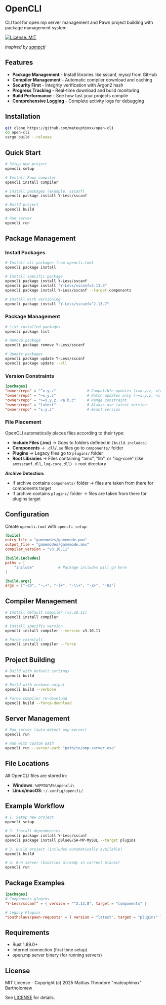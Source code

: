 # OpenCLI
CLI tool for open.mp server management and Pawn project building with package management system.

[![License: MIT](https://img.shields.io/badge/License-MIT-yellow.svg)](https://opensource.org/licenses/MIT)

*Inspired by [sampctl](https://github.com/Southclaws/sampctl)*

## Features

- **Package Management** - Install libraries like sscanf, mysql from GitHub
- **Compiler Management** - Automatic compiler download and caching
- **Security First** - Integrity verification with Argon2 hash  
- **Progress Tracking** - Real-time download and build monitoring
- **Build Performance** - See how fast your projects compile
- **Comprehensive Logging** - Complete activity logs for debugging

## Installation

```bash
git clone https://github.com/mateuphinxx/open-cli
cd open-cli
cargo build --release
```

## Quick Start

```bash
# Setup new project
opencli setup

# Install Pawn compiler
opencli install compiler

# Install packages (example: sscanf)
opencli package install Y-Less/sscanf

# Build project
opencli build

# Run server
opencli run
```

## Package Management

### Install Packages
```bash
# Install all packages from opencli.toml
opencli package install

# Install specific package
opencli package install Y-Less/sscanf
opencli package install "Y-Less/sscanf=2.13.8"
opencli package install Y-Less/sscanf --target components

# Install with versioning
opencli package install "Y-Less/sscanf=^2.13.7"
```

### Package Management
```bash
# List installed packages
opencli package list

# Remove package
opencli package remove Y-Less/sscanf

# Update packages
opencli package update Y-Less/sscanf
opencli package update --all
```

### Version Constraints
```toml
[packages]
"owner/repo" = "^x.y.z"              # Compatible updates (>=x.y.z, <(x+1).0.0)
"owner/repo" = "~x.y.z"              # Patch updates only (>=x.y.z, <x.(y+1).0)
"owner/repo" = ">=x.y.z, <a.b.c"     # Range constraint
"owner/repo" = "latest"              # Always use latest version
"owner/repo" = "x.y.z"               # Exact version
```

### File Placement

OpenCLI automatically places files according to their type:

- **Include Files (.inc)** → Goes to folders defined in `[build.includes]`
- **Components** → `.dll`/`.so` files go to `components/` folder
- **Plugins** → Legacy files go to `plugins/` folder
- **Root Libraries** → Files containing "amx", "lib", or "log-core" (like `amxsscanf.dll`, `log-core.dll`) → root directory

**Archive Detection:**
- If archive contains `components/` folder → files are taken from there for components target
- If archive contains `plugins/` folder → files are taken from there for plugins target

## Configuration

Create `opencli.toml` with `opencli setup`:

```toml
[build]
entry_file = "gamemodes/gamemode.pwn"
output_file = "gamemodes/gamemode.amx"
compiler_version = "v3.10.11"

[build.includes]
paths = [
    "include"           # Package includes will go here
]

[build.args]
args = ["-d3", "-;+", "-(+", "-\\+", "-Z+", "-O2"]
```

## Compiler Management

```bash
# Install default compiler (v3.10.11)
opencli install compiler

# Install specific version
opencli install compiler --version v3.10.11

# Force reinstall
opencli install compiler --force
```

## Project Building

```bash
# Build with default settings
opencli build

# Build with verbose output
opencli build --verbose

# Force compiler re-download
opencli build --force-download
```

## Server Management

```bash
# Run server (auto-detect omp-server)
opencli run

# Run with custom path
opencli run --server-path "path/to/omp-server.exe"
```

## File Locations

All OpenCLI files are stored in:

- **Windows**: `%APPDATA%\opencli\`
- **Linux/macOS**: `~/.config/opencli/`

## Example Workflow

```bash
# 1. Setup new project
opencli setup

# 2. Install dependencies
opencli package install Y-Less/sscanf
opencli package install pBlueG/SA-MP-MySQL --target plugins

# 3. Build project (includes automatically available)
opencli build

# 4. Run server (binaries already in correct places)
opencli run
```

## Package Examples

```toml
[packages]
# Components plugins
"Y-Less/sscanf" = { version = "^2.13.8", target = "components" }

# Legacy Plugins
"Southclaws/pawn-requests" = { version = "latest", target = "plugins" }
```

## Requirements

- Rust 1.89.0+
- Internet connection (first time setup)
- open.mp server binary (for running servers)

## License

MIT License - Copyright (c) 2025 Mattias Theodore "mateuphinxx" Bartholomew

See [LICENSE](LICENSE) for details.